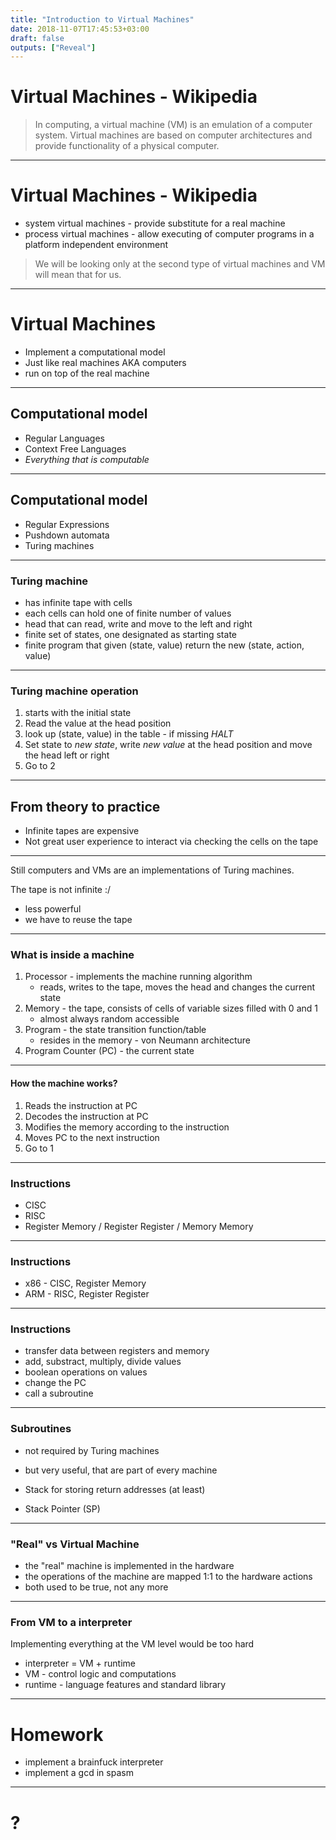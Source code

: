 ```yaml
---
title: "Introduction to Virtual Machines"
date: 2018-11-07T17:45:53+03:00
draft: false
outputs: ["Reveal"]
---
```


# Virtual Machines - Wikipedia

> In computing, a virtual machine (VM) is an emulation of a computer system.
> Virtual machines are based on computer architectures and provide functionality
> of a physical computer.

---
# Virtual Machines - Wikipedia

- system virtual machines - provide substitute for a real machine
- process virtual machines - allow executing of computer programs in a platform
  independent environment

> We will be looking only at the second type of virtual machines and VM will
> mean that for us.

---
# Virtual Machines

- Implement a computational model
- Just like real machines AKA computers
- run on top of the real machine

---

## Computational model

- Regular Languages 
- Context Free Languages
- *Everything that is computable*

---
## Computational model

- Regular Expressions
- Pushdown automata
- Turing machines

---
### Turing machine

- has infinite tape with cells
- each cells can hold one of finite number of values
- head that can read, write and move to the left and right
- finite set of states, one designated as starting state
- finite program that given (state, value) return the new (state, action, value)

---
### Turing machine operation

1. starts with the initial state
2. Read the value at the head position
3. look up (state, value) in the table - if missing *HALT*
4. Set state to *new state*, write *new value* at the head position and move the
   head left or right
5. Go to 2

---
## From theory to practice

- Infinite tapes are expensive
- Not great user experience to interact via checking the cells on the tape

---
Still computers and VMs are an implementations of Turing machines.

The tape is not infinite :/

- less powerful
- we have to reuse the tape

---
### What is inside a machine

1. Processor - implements the machine running algorithm
    - reads, writes to the tape, moves the head and changes the current state
2. Memory - the tape, consists of cells of variable sizes filled with 0 and 1
    - almost always random accessible
3. Program - the state transition function/table
    - resides in the memory - von Neumann architecture
4. Program Counter (PC) - the current state

---
#### How the machine works?

1. Reads the instruction at PC
2. Decodes the instruction at PC
3. Modifies the memory according to the instruction
4. Moves PC to the next instruction
5. Go to 1

---
### Instructions

- CISC
- RISC
- Register Memory / Register Register / Memory Memory

---
### Instructions

- x86 - CISC, Register Memory
- ARM - RISC, Register Register

---
### Instructions

- transfer data between registers and memory
- add, substract, multiply, divide values
- boolean operations on values
- change the PC
- call a subroutine

---
### Subroutines

- not required by Turing machines
- but very useful, that are part of every machine

- Stack for storing return addresses (at least)
- Stack Pointer (SP)

---
### "Real" vs Virtual Machine

- the "real" machine is implemented in the hardware
- the operations of the machine are mapped 1:1 to the hardware actions
- both used to be true, not any more

---
### From VM to a interpreter

Implementing everything at the VM level would be too hard

- interpreter = VM + runtime
- VM - control logic and computations
- runtime - language features and standard library

---
# Homework

- implement a brainfuck interpreter
- implement a gcd in spasm

---
# ?
